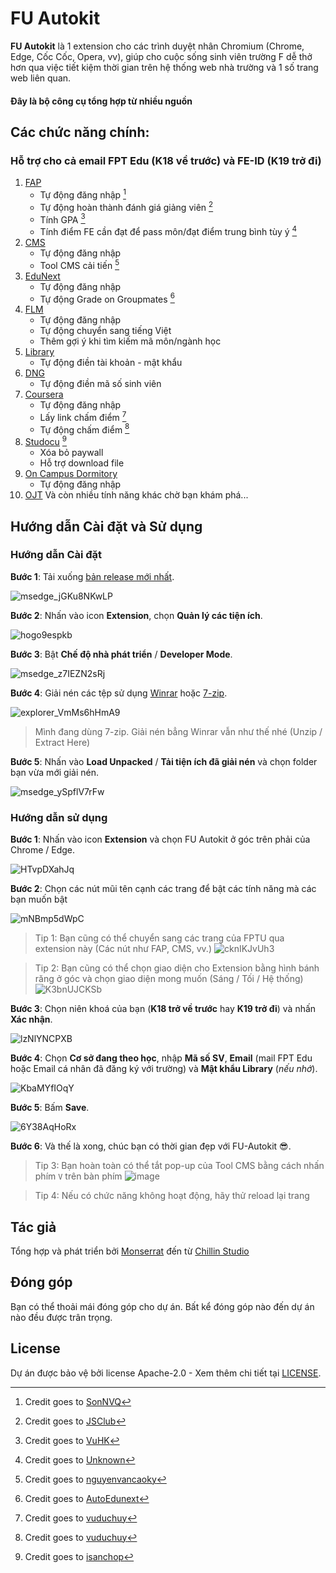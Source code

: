 # FU Autokit

**FU Autokit** là 1 extension cho các trình duyệt nhân Chromium (Chrome, Edge, Cốc Cốc, Opera, vv), giúp cho cuộc sống sinh viên trường F dễ thở hơn qua việc tiết kiệm thời gian trên hệ thống web nhà trường và 1 số trang web liên quan.

#### Đây là bộ công cụ tổng hợp từ nhiều nguồn

## Các chức năng chính:
### Hỗ trợ cho cả email FPT Edu (K18 về trước) và FE-ID (K19 trở đi)

1. [FAP](https://fap.fpt.edu.vn/)
   - Tự động đăng nhập [^1]
   - Tự động hoàn thành đánh giá giảng viên [^2]
   - Tính GPA [^3]
   - Tính điểm FE cần đạt để pass môn/đạt điểm trung bình tùy ý [^4]
2. [CMS](https://cmshn.fpt.edu.vn/)
   - Tự động đăng nhập
   - Tool CMS cải tiến [^5]
3. [EduNext](https://fu-edunext.fpt.edu.vn/)
   - Tự động đăng nhập
   - Tự động Grade on Groupmates [^6]
4. [FLM](https://flm.fpt.edu.vn/)
   - Tự động đăng nhập
   - Tự động chuyển sang tiếng Việt
   - Thêm gợi ý khi tìm kiếm mã môn/ngành học
5. [Library](https://library.fpt.edu.vn/)
   - Tự động điền tài khoản - mật khẩu
6. [DNG](https://dng.fpt.edu.vn/Invoice)
   - Tự động điền mã số sinh viên
7. [Coursera](https://www.coursera.org/)
   - Tự động đăng nhập
   - Lấy link chấm điểm [^7]
   - Tự động chấm điểm [^7]
8. [Studocu](https://www.studocu.com/) [^8]
   - Xóa bỏ paywall
   - Hỗ trợ download file
9. [On Campus Dormitory](https://ocd.fpt.edu.vn/) 
   - Tự động đăng nhập
10. [OJT](https://ojt.fpt.edu.vn/) 
Và còn nhiều tính năng khác chờ bạn khám phá...

## Hướng dẫn Cài đặt và Sử dụng
### Hướng dẫn Cài đặt

**Bước 1**: Tải xuống [bản release mới nhất](https://github.com/makecolour/FU-Autokit/releases/tag/v3.2).

![msedge_jGKu8NKwLP](https://github.com/makecolour/FU-Autokit/assets/79389129/0e821939-826f-4fca-a7a4-c13dd640852d)

**Bước 2**: Nhấn vào icon **Extension**, chọn **Quản lý các tiện ích**.

![hogo9espkb](https://github.com/makecolour/FU-Autokit/assets/79389129/10ba6e2a-72c1-47ea-bb4d-d91408531b2f)

**Bước 3**: Bật **Chế độ nhà phát triển** / **Developer Mode**.

![msedge_z7IEZN2sRj](https://github.com/makecolour/FU-Autokit/assets/79389129/093ef386-ff07-4d76-886e-e522564aec1e)

**Bước 4**: Giải nén các tệp sử dụng [Winrar](https://www.win-rar.com/start.html?&L=0) hoặc [7-zip](https://www.7-zip.org/).

![explorer_VmMs6hHmA9](https://github.com/makecolour/FU-Autokit/assets/79389129/1ab1e7ea-c83a-48cb-93fe-99b988167442)

> Mình đang dùng 7-zip. Giải nén bẳng Winrar vẫn như thế nhé (Unzip / Extract Here)

**Bước 5**:  Nhấn vào **Load Unpacked** / **Tải tiện ích đã giải nén** và chọn folder bạn vừa mới giải nén.

![msedge_ySpflV7rFw](https://github.com/makecolour/FU-Autokit/assets/79389129/3bf2b9e2-ada4-42cb-a76d-3ee19bc52117)

### Hướng dẫn sử dụng
**Bước 1**:  Nhấn vào icon **Extension** và chọn FU Autokit ở góc trên phải của Chrome / Edge.

![HTvpDXahJq](https://github.com/makecolour/FU-Autokit/assets/79389129/913f265a-f057-4e69-8387-eef588f1cd31)

**Bước 2**: Chọn các nút mũi tên cạnh các trang để bật các tính năng mà các bạn muốn bật

![mNBmp5dWpC](https://github.com/makecolour/FU-Autokit/assets/79389129/b93423de-0c0a-4865-9e91-cbea1c949e21)

> Tip 1: Bạn cũng có thể chuyển sang các trang của FPTU qua extension này (Các nút như FAP, CMS, vv.)
   ![cknIKJvUh3](https://github.com/makecolour/FU-Autokit/assets/79389129/7f45aa65-acf8-4cff-a2e7-e66d9ef3e502)

> Tip 2: Bạn cũng có thể chọn giao diện cho Extension bằng hình bánh răng ở góc và chọn giao diện mong muốn (Sáng / Tối / Hệ thống)
   ![K3bnUJCKSb](https://github.com/makecolour/FU-Autokit/assets/79389129/747a6ebb-12d9-44b7-b3fb-1aafdaad6492)

**Bước 3**:  Chọn niên khoá của bạn (**K18 trở về trước** hay **K19 trở đi**) và nhấn **Xác nhận**.

![lzNlYNCPXB](https://github.com/makecolour/FU-Autokit/assets/79389129/d28b82ed-c2fe-49cb-ab31-532fa2145bb5)

**Bước 4**: Chọn **Cơ sở đang theo học**, nhập **Mã số SV**, **Email** (mail FPT Edu hoặc Email cá nhân đã đăng ký với trường) và **Mật khẩu Library** (*nếu nhớ*).

![KbaMYfIOqY](https://github.com/makecolour/FU-Autokit/assets/79389129/dce58171-2406-4feb-b855-fb764526396e)

**Bước 5**: Bấm **Save**.

![6Y38AqHoRx](https://github.com/makecolour/FU-Autokit/assets/79389129/3489e229-28bc-487d-9401-26d2971bb426)

**Bước 6**: Và thế là xong, chúc bạn có thời gian đẹp với FU-Autokit 😎. 

>Tip 3: Bạn hoàn toàn có thể tắt pop-up của Tool CMS bằng cách nhấn phím `V` trên bàn phím ![image](https://github.com/makecolour/FU-Autokit/assets/62919926/0ed1a286-a4bd-4381-b72a-86e029122777)

>Tip 4: Nếu có chức năng không hoạt động, hãy thử reload lại trang


## Tác giả

Tổng hợp và phát triển bởi [Monserrat](mailto:mo.nstrousitification@googlemail.com?subject=FPT%20Autokit) đến từ [Chillin Studio](https://www.facebook.com/PresentedbyChillinStudio)

## Đóng góp
Bạn có thể thoải mái đóng góp cho dự án. Bất kể đóng góp nào đến dự án nào đều được trân trọng.

## License
Dự án được bảo vệ bởi license Apache-2.0 - Xem thêm chi tiết tại [LICENSE](https://github.com/makecolour/FU-Autokit/blob/main/LICENSE).

[^1]: Credit goes to [SonNVQ](https://chromewebstore.google.com/detail/fap-auto-login/hcekfkjfkcfoeohaponopofdhogpecif?hl=vi)
[^2]: Credit goes to [JSClub](https://github.com/fu-js/FPTU-Toolkits?tab=readme-ov-file#usage)
[^3]: Credit goes to [VuHK](https://chromewebstore.google.com/detail/fpt-gpa/pieacoaichghpileamnhephkedchnlba)
[^4]: Credit goes to [Unknown](https://drive.google.com/file/d/1OdRFtmpg8B2c06XMEpXo4CDmSF07f01V/view?usp=sharing)
[^5]: Credit goes to [nguyenvancaoky](https://github.com/nguyenvancaokyfpt/cms-tool)
[^6]: Credit goes to [AutoEdunext](https://chromewebstore.google.com/detail/auto-edunext/pdpfekfaombegelehblceefphdfacpia?fbclid=IwAR0ByrWCd7IOiTeT5FsueP3m2VhmCFXHjd6D2kVUrfQK-sYZSr7oquOm4lQ)
[^7]: Credit goes to [vuduchuy](https://github.com/vuduchuy1120/cousera-toolkit/tree/main)
[^8]: Credit goes to [isanchop](https://github.com/isanchop/stuhack)



